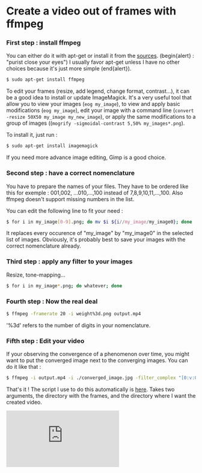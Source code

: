 # Create a video out of frames with ffmpeg

### First step : install **ffmpeg** 

You can either do it with apt-get or install it from the [sources](https://trac.ffmpeg.org/wiki/CompilationGuide/Ubuntu).
(begin{alert} : "purist close your eyes") I usually favor apt-get unless I have no other choices because it's just more simple (end{alert}).

``` sh
$ sudo apt-get install ffmpeg
``` 

To edit your frames (resize, add legend, change format, contrast...), it can be a good idea to install or update ImageMagick. It's a very useful tool that allow you to view your images (```eog my_image```), to view and apply basic modifications (```eog my_image```), edit your image with a command line (```convert -resize 50X50 my_image my_new_image```), or apply the same modifications to a group of images ((```mogrify -sigmoidal-contrast 5,50% my_images*.png```).

To install it, just run :

``` sh
$ sudo apt-get install imagemagick
``` 

If you need more advance image editing, Gimp is a good choice.

### Second step : have a correct nomenclature  

You have to prepare the names of your files. They have to be ordered like this for exemple : 001,002, ...010,...,100 instead of  7,8,9,10,11,...,100. Also ffmpeg doesn't support missing numbers in the list.

You can edit the following line to fit your need :
``` sh
$ for i in my_image[0-9].png; do mv $i ${i//my_image/my_image0}; done
```

It replaces every occurence of "my_image" by "my_image0" in the selected list of images. 
Obviously, it's probably best to save your images with the correct nomenclature already.

### Third step : apply any filter to your images

Resize, tone-mapping...

``` sh
$ for i in my_image*.png; do whatever; done
```

### Fourth step : Now the real deal

``` sh
$ ffmpeg -framerate 20 -i weight%3d.png output.mp4
```

'%3d' refers to the number of digits in your nomenclature.

### Fifth step : Edit your video

If your observing the convergence of a phenomenon over time, you might want to put the converged image next to the converging images. You can do it like that :

``` sh
$ ffmpeg -i output.mp4 -i ./converged_image.jpg -filter_complex "[0:v:0]pad=iw*2:ih+1[bg]; [bg][1:v:0]overlay=w" output_with_converged_image.mp4 
```

That's it ! The script I use to do this automatically is [here](https://github.com/ThibaultGROUEIX/workflow_and_installs/tree/master/make_video_out_frames.md). Takes two arguments, the directory with the frames, and the directory where I want the created video.

[![Analytics](https://ga-beacon.appspot.com/UA-91308638-2/github.com/ThibaultGROUEIX/workflow_and_installs/make_video_out_frames.md?pixel)](https://github.com/ThibaultGROUEIX/workflow_and_installs/)
